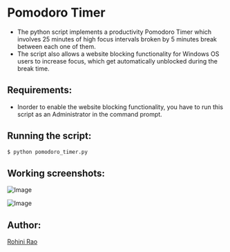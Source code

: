 # Pomodoro Timer

- The python script implements a productivity Pomodoro Timer which involves 25 minutes of high focus intervals broken by 5 minutes break between each one of them.
- The script also allows a website blocking functionality for Windows OS users to increase focus, which get automatically unblocked during the break time.

## Requirements:

- Inorder to enable the website blocking functionality, you have to run this script as an Administrator in the command prompt.

## Running the script:

```sh
$ python pomodoro_timer.py
```

## Working screenshots:

![Image](https://i.imgur.com/y7M6t6A.png)

![Image](https://i.imgur.com/YWycEPW.png)


## Author:
[Rohini Rao](https://github.com/RohiniRG)


